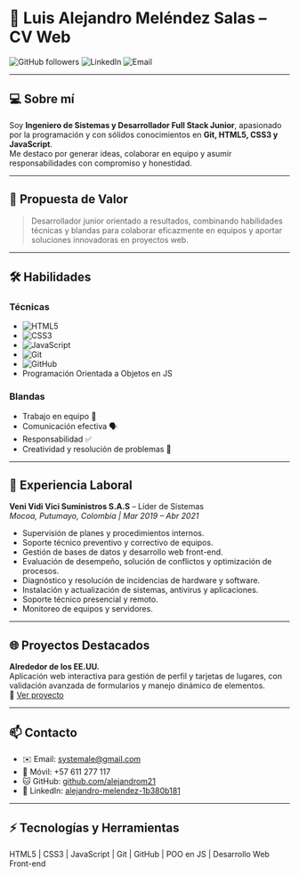 # 👋 Luis Alejandro Meléndez Salas – CV Web

![GitHub followers](https://img.shields.io/github/followers/alejandrom21?style=social)
![LinkedIn](https://img.shields.io/badge/LinkedIn-0077B5?style=flat&logo=linkedin&logoColor=white)
![Email](https://img.shields.io/badge/Email-systemale@gmail.com-red?style=flat&logo=gmail&logoColor=white)

---

## 💻 Sobre mí

Soy **Ingeniero de Sistemas y Desarrollador Full Stack Junior**, apasionado por la programación y con sólidos conocimientos en **Git, HTML5, CSS3 y JavaScript**.  
Me destaco por generar ideas, colaborar en equipo y asumir responsabilidades con compromiso y honestidad.

---

## 🌟 Propuesta de Valor

> Desarrollador junior orientado a resultados, combinando habilidades técnicas y blandas para colaborar eficazmente en equipos y aportar soluciones innovadoras en proyectos web.

---

## 🛠 Habilidades

### Técnicas

- ![HTML5](https://img.shields.io/badge/-HTML5-E34F26?style=flat&logo=html5&logoColor=white)
- ![CSS3](https://img.shields.io/badge/-CSS3-1572B6?style=flat&logo=css3)
- ![JavaScript](https://img.shields.io/badge/-JavaScript-F7DF1E?style=flat&logo=javascript&logoColor=black)
- ![Git](https://img.shields.io/badge/-Git-F05032?style=flat&logo=git&logoColor=white)
- ![GitHub](https://img.shields.io/badge/-GitHub-181717?style=flat&logo=github)
- Programación Orientada a Objetos en JS

### Blandas

- Trabajo en equipo 💪
- Comunicación efectiva 🗣️
- Responsabilidad ✅
- Creatividad y resolución de problemas 🎨

---

## 💼 Experiencia Laboral

**Veni Vidi Vici Suministros S.A.S** – Líder de Sistemas  
_Mocoa, Putumayo, Colombia | Mar 2019 – Abr 2021_

- Supervisión de planes y procedimientos internos.
- Soporte técnico preventivo y correctivo de equipos.
- Gestión de bases de datos y desarrollo web front-end.
- Evaluación de desempeño, solución de conflictos y optimización de procesos.
- Diagnóstico y resolución de incidencias de hardware y software.
- Instalación y actualización de sistemas, antivirus y aplicaciones.
- Soporte técnico presencial y remoto.
- Monitoreo de equipos y servidores.

---

## 🌐 Proyectos Destacados

**Alrededor de los EE.UU.**  
Aplicación web interactiva para gestión de perfil y tarjetas de lugares, con validación avanzada de formularios y manejo dinámico de elementos.  
🔗 [Ver proyecto](https://alejandrom21.github.io/web_project_around/)

---

## 📫 Contacto

- ✉️ Email: [systemale@gmail.com](mailto:systemale@gmail.com)
- 📱 Móvil: +57 611 277 117
- 🐱 GitHub: [github.com/alejandrom21](https://github.com/alejandrom21)
- 🔗 LinkedIn: [alejandro-melendez-1b380b181](https://www.linkedin.com/in/alejandro-melendez-1b380b181/)

---

## ⚡ Tecnologías y Herramientas

HTML5 | CSS3 | JavaScript | Git | GitHub | POO en JS | Desarrollo Web Front-end

